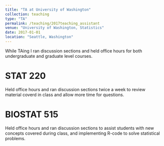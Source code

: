 ```yaml
---
title: "TA at University of Washington"
collection: teaching
type: "TA"
permalink: /teaching/2017teaching_assistant
venue: "University of Washington, Statistics"
date: 2017-01-01
location: "Seattle, Washington"
---
```


While TAing I ran discussion sections and held office hours for both undergraduate and graduate level courses.

STAT 220
======
Held office hours and ran discussion sections twice a week to review material coverd in class and allow more time for questions. 

BIOSTAT 515
======
Held office hours and ran discussion sections to assist students with new concepts covered during class, and implementing R-code to solve statistical problems.

